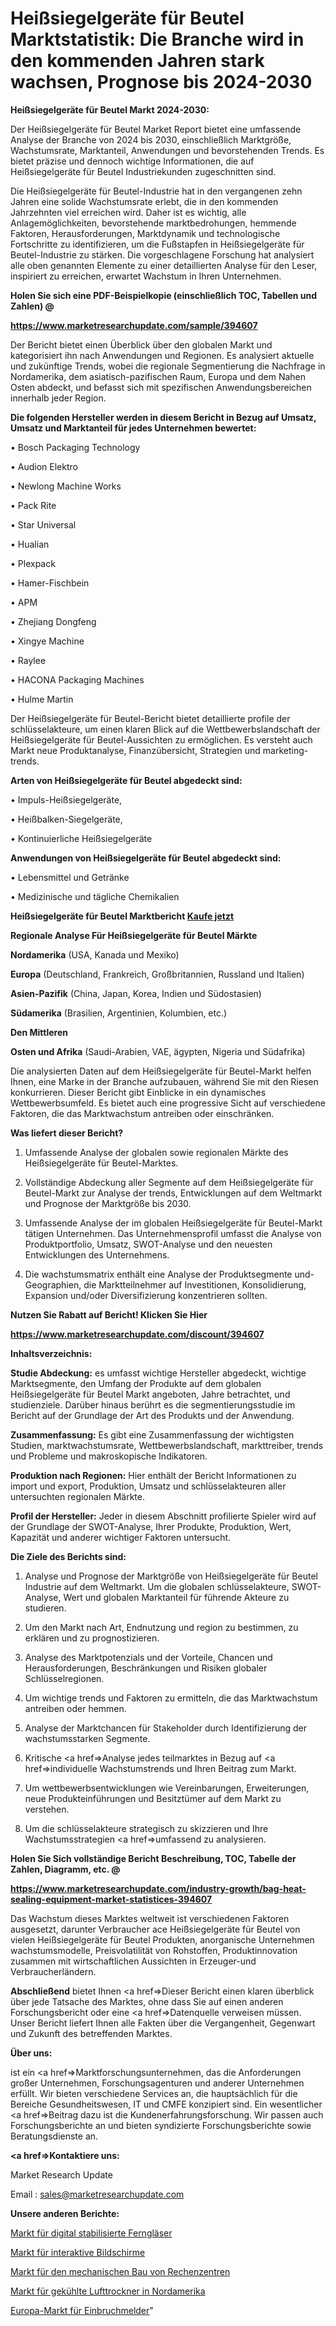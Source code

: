 # Heißsiegelgeräte für Beutel Marktstatistik: Die Branche wird in den kommenden Jahren stark wachsen, Prognose bis 2024-2030

<strong>Heißsiegelgeräte für Beutel Markt 2024-2030:</strong>

Der Heißsiegelgeräte für Beutel Market Report bietet eine umfassende Analyse der Branche von 2024 bis 2030, einschließlich Marktgröße, Wachstumsrate, Marktanteil, Anwendungen und bevorstehenden Trends. Es bietet präzise und dennoch wichtige Informationen, die auf Heißsiegelgeräte für Beutel Industriekunden zugeschnitten sind.

Die Heißsiegelgeräte für Beutel-Industrie hat in den vergangenen zehn Jahren eine solide Wachstumsrate erlebt, die in den kommenden Jahrzehnten viel erreichen wird. Daher ist es wichtig, alle Anlagemöglichkeiten, bevorstehende marktbedrohungen, hemmende Faktoren, Herausforderungen, Marktdynamik und technologische Fortschritte zu identifizieren, um die Fußstapfen in Heißsiegelgeräte für Beutel-Industrie zu stärken. Die vorgeschlagene Forschung hat analysiert alle oben genannten Elemente zu einer detaillierten Analyse für den Leser, inspiriert zu erreichen, erwartet Wachstum in Ihren Unternehmen.



<strong>Holen Sie sich eine PDF-Beispielkopie (einschließlich TOC, Tabellen und Zahlen) @
</strong>

<strong><a href=https://www.marketresearchupdate.com/sample/394607>

<strong>https://www.marketresearchupdate.com/sample/394607</u></font></a></strong></strong>

Der Bericht bietet einen Überblick über den globalen Markt und kategorisiert ihn nach Anwendungen und Regionen. Es analysiert aktuelle und zukünftige Trends, wobei die regionale Segmentierung die Nachfrage in Nordamerika, dem asiatisch-pazifischen Raum, Europa und dem Nahen Osten abdeckt, und befasst sich mit spezifischen Anwendungsbereichen innerhalb jeder Region.



<strong>Die folgenden Hersteller werden in diesem Bericht in Bezug auf Umsatz, Umsatz und Marktanteil für jedes Unternehmen bewertet:</strong>

• Bosch Packaging Technology

• Audion Elektro

• Newlong Machine Works

• Pack Rite

• Star Universal

• Hualian

• Plexpack

• Hamer-Fischbein

• APM

• Zhejiang Dongfeng

• Xingye Machine

• Raylee

• HACONA Packaging Machines

• Hulme Martin

Der Heißsiegelgeräte für Beutel-Bericht bietet detaillierte profile der schlüsselakteure, um einen klaren Blick auf die Wettbewerbslandschaft der Heißsiegelgeräte für Beutel-Aussichten zu ermöglichen. Es versteht auch Markt neue Produktanalyse, Finanzübersicht, Strategien und marketing-trends.



<strong>Arten von Heißsiegelgeräte für Beutel abgedeckt sind:</strong>

• Impuls-Heißsiegelgeräte,

• Heißbalken-Siegelgeräte,

• Kontinuierliche Heißsiegelgeräte



<strong>Anwendungen von Heißsiegelgeräte für Beutel abgedeckt sind:</strong>

• Lebensmittel und Getränke

• Medizinische und tägliche Chemikalien



<strong>Heißsiegelgeräte für Beutel Marktbericht <a href=https://www.marketresearchupdate.com/buynow/394607>Kaufe jetzt</a></strong>



<strong>Regionale Analyse Für Heißsiegelgeräte für Beutel Märkte</strong>



<strong>Nordamerika</strong> (USA, Kanada und Mexiko)



<strong>Europa</strong> (Deutschland, Frankreich, Großbritannien, Russland und Italien)



<strong>Asien-Pazifik</strong> (China, Japan, Korea, Indien und Südostasien)



<strong>Südamerika</strong> (Brasilien, Argentinien, Kolumbien, etc.)



<strong>Den Mittleren</strong> 

<strong>Osten und Afrika</strong> (Saudi-Arabien, VAE, ägypten, Nigeria und Südafrika)

Die analysierten Daten auf dem Heißsiegelgeräte für Beutel-Markt helfen Ihnen, eine Marke in der Branche aufzubauen, während Sie mit den Riesen konkurrieren. Dieser Bericht gibt Einblicke in ein dynamisches Wettbewerbsumfeld. Es bietet auch eine progressive Sicht auf verschiedene Faktoren, die das Marktwachstum antreiben oder einschränken.



<strong>Was liefert dieser Bericht?</strong>

1. Umfassende Analyse der globalen sowie regionalen Märkte des Heißsiegelgeräte für Beutel-Marktes.

2. Vollständige Abdeckung aller Segmente auf dem Heißsiegelgeräte für Beutel-Markt zur Analyse der trends, Entwicklungen auf dem Weltmarkt und Prognose der Marktgröße bis 2030.

3. Umfassende Analyse der im globalen Heißsiegelgeräte für Beutel-Markt tätigen Unternehmen. Das Unternehmensprofil umfasst die Analyse von Produktportfolio, Umsatz, SWOT-Analyse und den neuesten Entwicklungen des Unternehmens.

4. Die wachstumsmatrix enthält eine Analyse der Produktsegmente und-Geographien, die Marktteilnehmer auf Investitionen, Konsolidierung, Expansion und/oder Diversifizierung konzentrieren sollten.



<strong>Nutzen Sie Rabatt auf Bericht! Klicken Sie Hier
</strong>

<strong><a href=https://www.marketresearchupdate.com/discount/394607>https://www.marketresearchupdate.com/discount/394607</b></u></font></strong></a>



<strong>Inhaltsverzeichnis:</strong>



<strong>Studie Abdeckung:</strong> es umfasst wichtige Hersteller abgedeckt, wichtige Marktsegmente, den Umfang der Produkte auf dem globalen Heißsiegelgeräte für Beutel Markt angeboten, Jahre betrachtet, und studienziele. Darüber hinaus berührt es die segmentierungsstudie im Bericht auf der Grundlage der Art des Produkts und der Anwendung.



<strong>Zusammenfassung:</strong> Es gibt eine Zusammenfassung der wichtigsten Studien, marktwachstumsrate, Wettbewerbslandschaft, markttreiber, trends und Probleme und makroskopische Indikatoren.



<strong>Produktion nach Regionen:</strong> Hier enthält der Bericht Informationen zu import und export, Produktion, Umsatz und schlüsselakteuren aller untersuchten regionalen Märkte.



<strong>Profil der Hersteller:</strong> Jeder in diesem Abschnitt profilierte Spieler wird auf der Grundlage der SWOT-Analyse, Ihrer Produkte, Produktion, Wert, Kapazität und anderer wichtiger Faktoren untersucht.



<strong>Die Ziele des Berichts sind:</strong>

1) Analyse und Prognose der Marktgröße von Heißsiegelgeräte für Beutel Industrie auf dem Weltmarkt.
Um die globalen schlüsselakteure, SWOT-Analyse, Wert und globalen Marktanteil für führende Akteure zu studieren.

2) Um den Markt nach Art, Endnutzung und region zu bestimmen, zu erklären und zu prognostizieren.

3) Analyse des Marktpotenzials und der Vorteile, Chancen und Herausforderungen, Beschränkungen und Risiken globaler Schlüsselregionen.

4) Um wichtige trends und Faktoren zu ermitteln, die das Marktwachstum antreiben oder hemmen.

5) Analyse der Marktchancen für Stakeholder durch Identifizierung der wachstumsstarken Segmente.

6) Kritische <a href=>Analyse</a> jedes teilmarktes in Bezug auf <a href=>individuelle</a> Wachstumstrends und Ihren Beitrag zum Markt.

7) Um wettbewerbsentwicklungen wie Vereinbarungen, Erweiterungen, neue Produkteinführungen und Besitztümer auf dem Markt zu verstehen.

8) Um die schlüsselakteure strategisch zu skizzieren und Ihre Wachstumsstrategien <a href=>umfassend</a> zu analysieren.



<strong>Holen Sie Sich vollständige Bericht Beschreibung, TOC, Tabelle der Zahlen, Diagramm, etc. @ </strong>

<strong><a href=https://www.marketresearchupdate.com/industry-growth/bag-heat-sealing-equipment-market-statistices-394607>https://www.marketresearchupdate.com/industry-growth/bag-heat-sealing-equipment-market-statistices-394607</a></font></strong>

Das Wachstum dieses Marktes weltweit ist verschiedenen Faktoren ausgesetzt, darunter Verbraucher ace Heißsiegelgeräte für Beutel von vielen Heißsiegelgeräte für Beutel Produkten, anorganische Unternehmen wachstumsmodelle, Preisvolatilität von Rohstoffen, Produktinnovation zusammen mit wirtschaftlichen Aussichten in Erzeuger-und Verbraucherländern.



<strong>Abschließend</strong> bietet Ihnen <a href=>Dieser</a> Bericht einen klaren überblick über jede Tatsache des Marktes, ohne dass Sie auf einen anderen Forschungsbericht oder eine <a href=>Datenquelle</a> verweisen müssen. Unser Bericht liefert Ihnen alle Fakten über die Vergangenheit, Gegenwart und Zukunft des betreffenden Marktes.



<strong>Über uns:</strong>

 ist ein <a href=>Marktfors</a>chungsunternehmen, das die Anforderungen großer Unternehmen, Forschungsagenturen und anderer Unternehmen erfüllt. Wir bieten verschiedene Services an, die hauptsächlich für die Bereiche Gesundheitswesen, IT und CMFE konzipiert sind. Ein wesentlicher <a href=>Beitrag</a> dazu ist die Kundenerfahrungsforschung. Wir passen auch Forschungsberichte an und bieten syndizierte Forschungsberichte sowie Beratungsdienste an.



<strong><a href=>Kontaktiere uns:</a></strong>

Market Research Update

Email : sales@marketresearchupdate.com



<strong>Unsere anderen Berichte:</strong>

<a href=https://www.linkedin.com/pulse/digital-stabilized-binoculars-market-2023-latest>Markt für digital stabilisierte Ferngläser</a>

<a href=https://www.linkedin.com/pulse/interactive-display-screens-market-pointing-capture-largest>Markt für interaktive Bildschirme</a>

<a href=https://www.linkedin.com/pulse/data-center-mechanical-construction-market-size-share>Markt für den mechanischen Bau von Rechenzentren</a>

<a href=https://www.linkedin.com/pulse/north-america-refrigerated-air-dryers-market>Markt für gekühlte Lufttrockner in Nordamerika</a>

<a href=https://www.linkedin.com/pulse/europe-intruder-detectors-market-size-production-growth>Europa-Markt für Einbruchmelder</a>"
